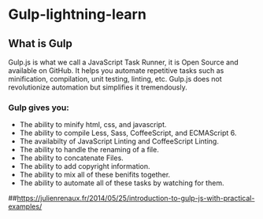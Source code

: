 # Gulp-lightning-learn
## What is Gulp

 Gulp.js is what we call a JavaScript Task Runner, it is Open Source and available on GitHub. It helps you automate repetitive tasks such as minification, compilation, unit testing, linting, etc. Gulp.js does not revolutionize automation but simplifies it tremendously.
 
### Gulp gives you:
- The ability to minify html, css, and javascript.
- The ability to compile Less, Sass, CoffeeScript, and ECMAScript 6.
- The availabilty of JavaScript Linting and CoffeeScript Linting.
- The ability to handle the renaming of a file.
- The ability to concatenate Files.
- The ability to add copyright information.
- The ability to mix all of these benifits together.
- The ability to automate all of these tasks by watching for them.

##https://julienrenaux.fr/2014/05/25/introduction-to-gulp-js-with-practical-examples/

